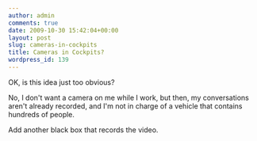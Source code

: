 ```yaml
---
author: admin
comments: true
date: 2009-10-30 15:42:04+00:00
layout: post
slug: cameras-in-cockpits
title: Cameras in Cockpits?
wordpress_id: 139
---
```


OK, is this idea just too obvious?

No, I don't want a camera on me while I work, but then, my conversations aren't already recorded, and I'm not in charge of a vehicle that contains hundreds of people.

Add another black box that records the video.

